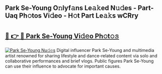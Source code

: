 ## Park Se-Young O𝚗lyf𝚊ns Le𝚊𝚔ed N𝚞𝚍es - Part-Uaq Ph𝚘tos Vi𝚍eo - H𝚘t Part Le𝚊𝚔s wCRry

# <h2><a href="http://hf15lf4.feru.top/?c=Park+Se-Young">🔗 👉 🔴 Park Se-Young Vi𝚍𝚎o Ph𝚘t𝚘𝚜</a></h2>

[![Park Se-Young Nu𝚍𝚎s](https://i.imgur.com/0TWrTi3.gif)](http://hf15lf4.feru.top/?c=Park+Se-Young)
Digital influencer Park Se-Young and multimedia artist renowned for sharing lifestyle and dance-related content via solo and collaborative performances and brief vlogs. Public figures Park Se-Young can use their influence to advocate for important causes. 
